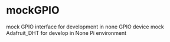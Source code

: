 # mockGPIO
mock GPIO interface for development in none GPIO device
mock Adafruit_DHT for develop in None Pi environment